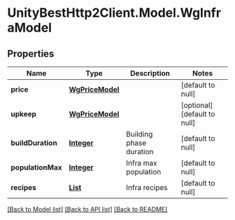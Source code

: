 # UnityBestHttp2Client.Model.WgInfraModel
## Properties

Name | Type | Description | Notes
------------ | ------------- | ------------- | -------------
**price** | [**WgPriceModel**](WgPriceModel.md) |  | [default to null]
**upkeep** | [**WgPriceModel**](WgPriceModel.md) |  | [optional] [default to null]
**buildDuration** | [**Integer**](integer.md) | Building phase duration | [default to null]
**populationMax** | [**Integer**](integer.md) | Infra max population | [default to null]
**recipes** | [**List**](WgRecipe.md) | Infra recipes | [default to null]

[[Back to Model list]](../README.md#documentation-for-models) [[Back to API list]](../README.md#documentation-for-api-endpoints) [[Back to README]](../README.md)

